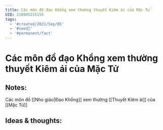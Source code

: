 ```yaml
---
title: Các môn đồ đạo Khổng xem thường thuyết Kiêm ái của Mặc Tử
UID: 210905215155
tags:
  - '#created/2021/Sep/05'
  - '#seed🥜'
  - '#permanent/fact'
---
```

# Các môn đồ đạo Khổng xem thường thuyết Kiêm ái của Mặc Tử

## Notes:
Các môn đồ [[Nho giáo|Đạo Khổng]] xem thường [[Thuyết Kiêm ái]] của [[Mặc Tử]]

## Ideas & thoughts:
